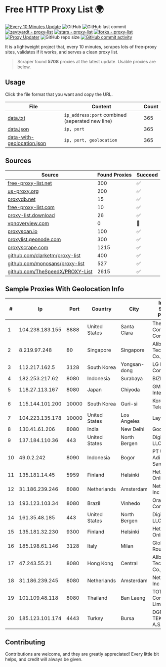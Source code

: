 
# Free HTTP Proxy List 🌍

[![Every 10 Minutes Update](https://github.com/mertguvencli/http-proxy-list/actions/workflows/main.yml/badge.svg?branch=main)](https://github.com/mertguvencli/http-proxy-list/actions/workflows/main.yml)
![GitHub](https://img.shields.io/github/license/mertguvencli/http-proxy-list)
![GitHub last commit](https://img.shields.io/github/last-commit/mertguvencli/http-proxy-list)
[![zevtyardt - proxy-list](https://img.shields.io/static/v1?label=zevtyardt&message=proxy-list&color=blue&logo=github)](https://github.com/zevtyardt/proxy-list "Go to GitHub repo")
[![stars - proxy-list](https://img.shields.io/github/stars/zevtyardt/proxy-list?style=social)](https://github.com/zevtyardt/proxy-list)
[![forks - proxy-list](https://img.shields.io/github/forks/zevtyardt/proxy-list?style=social)](https://github.com/zevtyardt/proxy-list)
[![Proxy Updater](https://github.com/zevtyardt/proxy-list/workflows/Proxy%20Updater/badge.svg)](https://github.com/zevtyardt/proxy-list/actions?query=workflow:"Proxy+Updater")
![GitHub repo size](https://img.shields.io/github/repo-size/zevtyardt/proxy-list)
[![GitHub commit activity](https://img.shields.io/github/commit-activity/m/zevtyardt/proxy-list?logo=commits)](https://github.com/zevtyardt/proxy-list/commits/main)

It is a lightweight project that, every 10 minutes, scrapes lots of free-proxy sites, validates if it works, and serves a clean proxy list.

> Scraper found **5708** proxies at the latest update. Usable proxies are below.

## Usage

Click the file format that you want and copy the URL.

|File|Content|Count|
|----|-------|-----|
|[data.txt](https://raw.githubusercontent.com/mertguvencli/http-proxy-list/main/proxy-list/data.txt)|`ip_address:port` combined (seperated new line)|365|
|[data.json](https://raw.githubusercontent.com/mertguvencli/http-proxy-list/main/proxy-list/data.json)|`ip, port`|365|
|[data-with-geolocation.json](https://raw.githubusercontent.com/mertguvencli/http-proxy-list/main/proxy-list/data-with-geolocation.json)|`ip, port, geolocation`|365|

## Sources

|Source|Found Proxies|Succeed|
|------|-------------|-------|
|[free-proxy-list.net](https://free-proxy-list.net)|300|✅|
|[us-proxy.org](https://www.us-proxy.org)|200|✅|
|[proxydb.net](http://proxydb.net)|15|✅|
|[free-proxy-list.com](https://free-proxy-list.com/?page=&port=&type%5B%5D=http&type%5B%5D=https&up_time=0&search=Search)|10|✅|
|[proxy-list.download](https://www.proxy-list.download/HTTP)|26|✅|
|[vpnoverview.com](https://vpnoverview.com/privacy/anonymous-browsing/free-proxy-servers)|0|🚫|
|[proxyscan.io](https://www.proxyscan.io)|100|✅|
|[proxylist.geonode.com](https://proxylist.geonode.com/api/proxy-list?limit=300&page=1&sort_by=lastChecked&sort_type=desc&protocols=http,https)|300|✅|
|[proxyscrape.com](https://api.proxyscrape.com/v2/?request=displayproxies&protocol=http&timeout=10000&country=all&ssl=all&anonymity=all)|1215|✅|
|[github.com/clarketm/proxy-list](https://raw.githubusercontent.com/clarketm/proxy-list/master/proxy-list-raw.txt)|400|✅|
|[github.com/monosans/proxy-list](https://raw.githubusercontent.com/monosans/proxy-list/main/proxies/http.txt)|527|✅|
|[github.com/TheSpeedX/PROXY-List](https://raw.githubusercontent.com/TheSpeedX/PROXY-List/master/http.txt)|2615|✅|


## Sample Proxies With Geolocation Info

|#|Ip|Port|Country|City|Internet Service Provider|
|-|--|----|-------|----|-------------------------|
|1|104.238.183.155|8888|United States|Santa Clara|The Constant Company|
|2|8.219.97.248|80|Singapore|Singapore|Alibaba (US) Technology Co., Ltd.|
|3|112.217.162.5|3128|South Korea|Yongsan-dong|LG DACOM Corporation|
|4|182.253.217.62|8080|Indonesia|Surabaya|BIZNET|
|5|118.27.113.167|8080|Japan|Chiyoda|GMO Internet, Inc.|
|6|115.144.101.200|10000|South Korea|Guri-si|Korea Telecom|
|7|104.223.135.178|10000|United States|Los Angeles|LayerHost|
|8|130.41.61.206|8080|India|New Delhi|Google LLC|
|9|137.184.110.36|443|United States|North Bergen|DigitalOcean, LLC|
|10|49.0.2.242|8090|Indonesia|Bogor|PT Usaha Adi Sanggoro|
|11|135.181.14.45|5959|Finland|Helsinki|Hetzner Online GmbH|
|12|31.186.239.246|8080|Netherlands|Amsterdam|NetSkope Inc|
|13|193.123.103.34|8080|Brazil|Vinhedo|Oracle Corporation|
|14|161.35.48.185|443|United States|North Bergen|DigitalOcean, LLC|
|15|135.181.32.230|9300|Finland|Helsinki|Hetzner Online GmbH|
|16|185.198.61.146|3128|Italy|Milan|Global Router LLC|
|17|47.243.55.21|8080|Hong Kong|Central|Alibaba (US) Technology Co., Ltd.|
|18|31.186.239.245|8080|Netherlands|Amsterdam|NetSkope Inc|
|19|101.109.48.118|8080|Thailand|Ban Laeng|TOT Public Company Limited|
|20|185.123.101.174|4443|Turkey|Bursa|DGN TEKNOLOJI A.S.|



## Contributing

Contributions are welcome, and they are greatly appreciated! Every
little bit helps, and credit will always be given.

